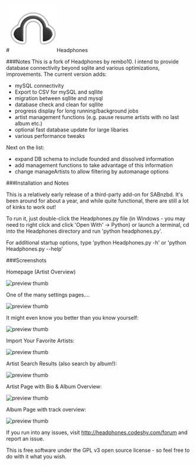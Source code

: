 #![preview thumb](https://github.com/rembo10/headphones/raw/master/data/images/headphoneslogo.png)Headphones

###Notes
This is a fork of Headphones by rembo10. I intend to provide database connectivity beyond sqlite and various optimizations, improvements.
The current version adds:
* mySQL connectivity
* Export to CSV for mySQL and sqllite
* migration between sqllite and mysql
* database check and clean for sqllite
* progress display for long running/background jobs
* artist management functions (e.g. pause resume artists with no last album etc.)
* optional fast database update for large libaries
* various performance tweaks

Next on the list:
* expand DB schema to include founded and dissolved information
* add management functions to take advantage of this information
* change manageArtists to allow filtering by automanage options

###Installation and Notes

This is a relatively early release of a third-party add-on for SABnzbd. It's been around for about a year, and while
quite functional, there are still a lot of kinks to work out!

To run it, just double-click the Headphones.py file (in Windows - you may need to right click and click 'Open With' -> Python) or launch a terminal, cd into the Headphones directory and run 'python headphones.py'.

For additional startup options, type 'python Headphones.py -h' or 'python Headphones.py --help'

###Screenshots

Homepage (Artist Overview)

![preview thumb](http://i.imgur.com/LZO9a.png)

One of the many settings pages....

![preview thumb](http://i.imgur.com/xcWNy.png)

It might even know you better than you know yourself:

![preview thumb](http://i.imgur.com/R7J0f.png)

Import Your Favorite Artists:

![preview thumb](http://i.imgur.com/6tZoC.png)

Artist Search Results (also search by album!):

![preview thumb](http://i.imgur.com/rIV0P.png)

Artist Page with Bio & Album Overview:

![preview thumb](http://i.imgur.com/SSil1.png)

Album Page with track overview:

![preview thumb](http://i.imgur.com/kcjES.png)

If you run into any issues, visit http://headphones.codeshy.com/forum and report an issue. 

This is free software under the GPL v3 open source license - so feel free to do with it what you wish.
